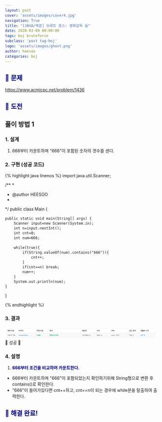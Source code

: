 ```yaml
---
layout: post
cover: 'assets/images/cover4.jpg'
navigation: True
title: "[JAVA/백준] 브루트 포스: 영화감독 숌"
date: 2020-03-09 00:00:00
tags: boj bruteforce
subclass: 'post tag-boj'
logo: 'assets/images/ghost.png'
author: heesoo
categories: boj
---
```

## <span style="color:navy">👀 문제</span>
<https://www.acmicpc.net/problem/1436>

## <span style="color:navy">👊 도전</span>

## 풀이 방법 1

### 1. 설계
1. 666부터 카운트하며 "666"이 포함된 숫자의 갯수를 센다.

### 2. 구현 (성공 코드)
{% highlight java linenos %}
import java.util.Scanner;

/**
 * 
 * @author HEESOO
 *
 */
public class Main {
	
	public static void main(String[] args) {
		Scanner input=new Scanner(System.in);
		int n=input.nextInt();
		int cnt=0;
		int num=666;
		
		while(true){
			if(String.valueOf(num).contains("666")){
				cnt++;
			}
			if(cnt==n) break;
			num++;
		}
		System.out.println(num);
	}
}

 {% endhighlight %}

 ### 3. 결과
![실행결과](./assets/images/200309_1.PNG)
🤟 성공 🤟

### 4. 설명
1. **<span style="color:navy">666부터 조건을 비교하며 카운트한다.</span>**
- 666부터 카운트하며 "666"이 포함되었는지 확인하기위해 String형으로 변환 후 contains()로 확인한다.
- "666"이 들어가있다면 cnt++하고, cnt==n이 되는 경우에 while문을 탈출하여 출력한다.

## <span style="color:navy">👏 해결 완료!</span>
